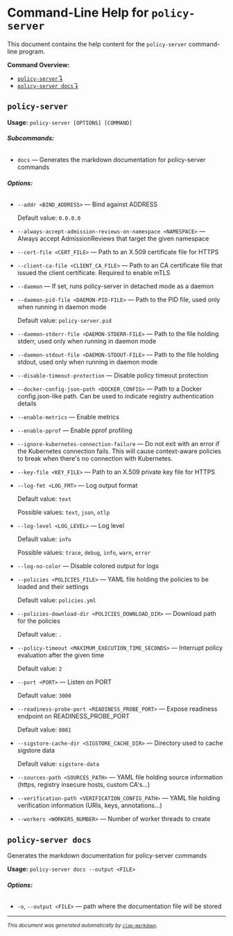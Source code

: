 # Command-Line Help for `policy-server`

This document contains the help content for the `policy-server` command-line program.

**Command Overview:**

* [`policy-server`↴](#policy-server)
* [`policy-server docs`↴](#policy-server-docs)

## `policy-server`



**Usage:** `policy-server [OPTIONS] [COMMAND]`

###### **Subcommands:**

* `docs` — Generates the markdown documentation for policy-server commands

###### **Options:**

* `--addr <BIND_ADDRESS>` — Bind against ADDRESS

  Default value: `0.0.0.0`
* `--always-accept-admission-reviews-on-namespace <NAMESPACE>` — Always accept AdmissionReviews that target the given namespace
* `--cert-file <CERT_FILE>` — Path to an X.509 certificate file for HTTPS
* `--client-ca-file <CLIENT_CA_FILE>` — Path to an CA certificate file that issued the client certificate. Required to enable mTLS
* `--daemon` — If set, runs policy-server in detached mode as a daemon
* `--daemon-pid-file <DAEMON-PID-FILE>` — Path to the PID file, used only when running in daemon mode

  Default value: `policy-server.pid`
* `--daemon-stderr-file <DAEMON-STDERR-FILE>` — Path to the file holding stderr, used only when running in daemon mode
* `--daemon-stdout-file <DAEMON-STDOUT-FILE>` — Path to the file holding stdout, used only when running in daemon mode
* `--disable-timeout-protection` — Disable policy timeout protection
* `--docker-config-json-path <DOCKER_CONFIG>` — Path to a Docker config.json-like path. Can be used to indicate registry authentication details
* `--enable-metrics` — Enable metrics
* `--enable-pprof` — Enable pprof profiling
* `--ignore-kubernetes-connection-failure` — Do not exit with an error if the Kubernetes connection fails. This will cause context-aware policies to break when there's no connection with Kubernetes.
* `--key-file <KEY_FILE>` — Path to an X.509 private key file for HTTPS
* `--log-fmt <LOG_FMT>` — Log output format

  Default value: `text`

  Possible values: `text`, `json`, `otlp`

* `--log-level <LOG_LEVEL>` — Log level

  Default value: `info`

  Possible values: `trace`, `debug`, `info`, `warn`, `error`

* `--log-no-color` — Disable colored output for logs
* `--policies <POLICIES_FILE>` — YAML file holding the policies to be loaded and their settings

  Default value: `policies.yml`
* `--policies-download-dir <POLICIES_DOWNLOAD_DIR>` — Download path for the policies

  Default value: `.`
* `--policy-timeout <MAXIMUM_EXECUTION_TIME_SECONDS>` — Interrupt policy evaluation after the given time

  Default value: `2`
* `--port <PORT>` — Listen on PORT

  Default value: `3000`
* `--readiness-probe-port <READINESS_PROBE_PORT>` — Expose readiness endpoint on READINESS_PROBE_PORT

  Default value: `8081`
* `--sigstore-cache-dir <SIGSTORE_CACHE_DIR>` — Directory used to cache sigstore data

  Default value: `sigstore-data`
* `--sources-path <SOURCES_PATH>` — YAML file holding source information (https, registry insecure hosts, custom CA's...)
* `--verification-path <VERIFICATION_CONFIG_PATH>` — YAML file holding verification information (URIs, keys, annotations...)
* `--workers <WORKERS_NUMBER>` — Number of worker threads to create



## `policy-server docs`

Generates the markdown documentation for policy-server commands

**Usage:** `policy-server docs --output <FILE>`

###### **Options:**

* `-o`, `--output <FILE>` — path where the documentation file will be stored



<hr/>

<small><i>
    This document was generated automatically by
    <a href="https://crates.io/crates/clap-markdown"><code>clap-markdown</code></a>.
</i></small>
